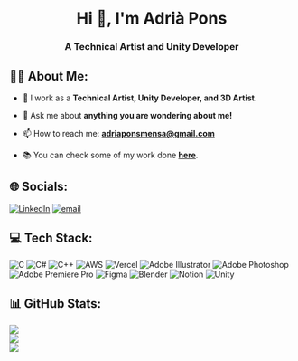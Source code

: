 <h1 align="center">Hi 👋, I'm Adrià Pons</h1>
<h3 align="center">A Technical Artist and Unity Developer</h3>

## 🙋‍♂️ About Me:
- 🌱 I work as a  **Technical Artist, Unity Developer, and 3D Artist**.

- 💬 Ask me about **anything you are wondering about me!**

- 📫 How to reach me: **adriaponsmensa@gmail.com**

- 📚 You can check some of my work done [**here**](https://adriaponsmensa.vercel.app/).


## 🌐 Socials:
[![LinkedIn](https://img.shields.io/badge/LinkedIn-%230077B5.svg?logo=linkedin&logoColor=white)](https://linkedin.com/in/adria-pons-mensa) [![email](https://img.shields.io/badge/Email-D14836?logo=gmail&logoColor=white)](mailto:adriaponsmensa@gmail.com) 

## 💻 Tech Stack:
![C](https://img.shields.io/badge/c-%2300599C.svg?style=for-the-badge&logo=c&logoColor=white) ![C#](https://img.shields.io/badge/c%23-%23239120.svg?style=for-the-badge&logo=csharp&logoColor=white) ![C++](https://img.shields.io/badge/c++-%2300599C.svg?style=for-the-badge&logo=c%2B%2B&logoColor=white) ![AWS](https://img.shields.io/badge/AWS-%23FF9900.svg?style=for-the-badge&logo=amazon-aws&logoColor=white) ![Vercel](https://img.shields.io/badge/vercel-%23000000.svg?style=for-the-badge&logo=vercel&logoColor=white) ![Adobe Illustrator](https://img.shields.io/badge/adobe%20illustrator-%23FF9A00.svg?style=for-the-badge&logo=adobe%20illustrator&logoColor=white) ![Adobe Photoshop](https://img.shields.io/badge/adobe%20photoshop-%2331A8FF.svg?style=for-the-badge&logo=adobe%20photoshop&logoColor=white) ![Adobe Premiere Pro](https://img.shields.io/badge/Adobe%20Premiere%20Pro-9999FF.svg?style=for-the-badge&logo=Adobe%20Premiere%20Pro&logoColor=white) ![Figma](https://img.shields.io/badge/figma-%23F24E1E.svg?style=for-the-badge&logo=figma&logoColor=white) ![Blender](https://img.shields.io/badge/blender-%23F5792A.svg?style=for-the-badge&logo=blender&logoColor=white) ![Notion](https://img.shields.io/badge/Notion-%23000000.svg?style=for-the-badge&logo=notion&logoColor=white) ![Unity](https://img.shields.io/badge/unity-%23000000.svg?style=for-the-badge&logo=unity&logoColor=white)
## 📊 GitHub Stats:
![](https://github-readme-stats.vercel.app/api?username=AdriaPm&theme=nord&hide_border=false&include_all_commits=true&count_private=true)<br/>
![](https://nirzak-streak-stats.vercel.app/?user=AdriaPm&theme=nord&hide_border=false)<br/>
![](https://github-readme-stats.vercel.app/api/top-langs/?username=AdriaPm&theme=nord&hide_border=false&include_all_commits=true&count_private=true&layout=compact)
